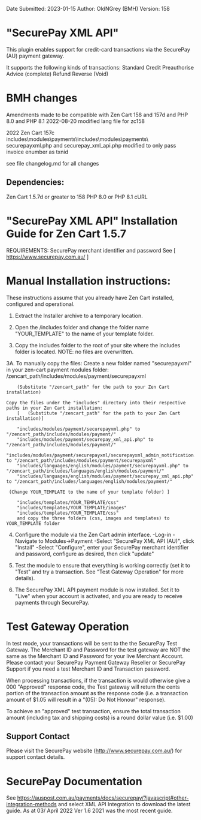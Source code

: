 Date Submitted: 2023-01-15
Author:         OldNGrey (BMH)
Version:        158

"SecurePay XML API" 
====================
This plugin enables support for credit-card transactions via the SecurePay (AU) payment gateway.

It supports the following kinds of transactions:
	Standard Credit
	Preauthorise
	Advice (complete)
	Refund
	Reverse (Void)

BMH  changes
============
Amendments made to be compatible with Zen Cart 158 and 157d and PHP 8.0 and PHP 8.1
2022-08-20  modified lang file for zc158

2022 Zen Cart 157c includes\modules\payments\includes\modules\payments\ 
    securepayxml.php and securepay_xml_api.php 
    modified to only pass invoice enumber as txnid
    
see file changelog.md for all changes

Dependencies:
--------------
Zen Cart 1.5.7d or greater to 158
PHP 8.0 or PHP 8.1
cURL

"SecurePay XML API" Installation Guide for Zen Cart 1.5.7
=========================================================
REQUIREMENTS:
SecurePay merchant identifier and password See [ https://www.securepay.com.au/ ]

Manual Installation instructions:
=================================
These instructions assume that you already have Zen Cart installed, configured and operational.

1. Extract the Installer archive to a temporary location.

2.  Open the /includes folder and change the folder name "YOUR_TEMPLATE" to the name of your template folder.

3. Copy the includes folder to the root of your site where the includes folder is located. NOTE: no files are overwritten.

3A. To manually copy the files:
    Create a new folder named "securepayxml" in your zen-cart payment modules folder:
         /zencart_path/includes/modules/payment/securepayxml
        
        (Substitute "/zencart_path" for the path to your Zen Cart installation)

    Copy the files under the "includes" directory into their respective paths in your Zen Cart installation:
        [	(Substitute "/zencart_path" for the path to your Zen Cart installation)]
        
        "includes/modules/payment/securepayxml.php" to "/zencart_path/includes/modules/payment/"
        "includes/modules/payment/securepay_xml_api.php" to "/zencart_path/includes/modules/payment/"
        "includes/modules/payment/securepayxml/securepayxml_admin_notification.php" to "/zencart_path/includes/modules/payment/securepayxml"
        "includes/languages/english/modules/payment/securepayxml.php" to "/zencart_path/includes/languages/english/modules/payment/"
        "includes/languages/english/modules/payment/securepay_xml_api.php" to "/zencart_path/includes/languages/english/modules/payment/"
            
     (Change YOUR_TEMPLATE to the name of your template folder) ]
        
        "includes/templates/YOUR_TEMPLATE/css"
        "includes/templates/YOUR_TEMPLATE/images"
        "includes/templates/YOUR_TEMPLATE/css"
        and copy the three folders (css, images and templates) to YOUR_TEMPLATE folder
        
    
4. Configure the module via the Zen Cart admin interface.
    -Log-in
    -Navigate to Modules->Payment
    -Select "SecurePay XML API (AU)", click "Install"
    -Select "Configure", enter your SecurePay merchant identifier and password, configure as desired, then click "update"
    
5. Test the module to ensure that everything is working correctly (set it to "Test" and try a transaction. See "Test Gateway Operation" for more details).

6. The SecurePay XML API payment module is now installed. Set it to "Live" when your account is activated, and you are ready to receive payments through SecurePay.

Test Gateway Operation
=======================
In test mode, your transactions will be sent to the the SecurePay Test Gateway. The Merchant ID and
Password for the test gateway are NOT the same as the Merchant ID and Password for your live 
Merchant Account. Please contact your SecurePay Payment Gateway Reseller or SecurePay Support if 
you need a test Merchant ID and Transaction password.

When processing transactions, if the transaction is would otherwise give a 000 "Approved" response
code, the Test gateway will return the cents portion of the transaction amount as the response code
(i.e. a transaction amount of $1.05 will result in a "(05): Do Not Honour" response).

To achieve an "approved" test transaction, ensure the total transaction amount (including tax and
shipping costs) is a round dollar value (i.e. $1.00)

Support Contact
---------------------------------------------------------------------------------------------------
Please visit the SecurePay website (http://www.securepay.com.au/) for  support contact details.

SecurePay Documentation
=======================
See https://auspost.com.au/payments/docs/securepay/?javascript#other-integration-methods and select XML API Integration to download the latest guide.
As at 03/ April 2022 Ver 1.6 2021 was the most recent guide.

